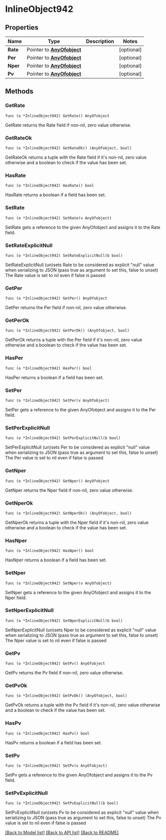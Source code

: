 # InlineObject942

## Properties

Name | Type | Description | Notes
------------ | ------------- | ------------- | -------------
**Rate** | Pointer to [**AnyOfobject**](anyOf&lt;object&gt;.md) |  | [optional] 
**Per** | Pointer to [**AnyOfobject**](anyOf&lt;object&gt;.md) |  | [optional] 
**Nper** | Pointer to [**AnyOfobject**](anyOf&lt;object&gt;.md) |  | [optional] 
**Pv** | Pointer to [**AnyOfobject**](anyOf&lt;object&gt;.md) |  | [optional] 

## Methods

### GetRate

`func (o *InlineObject942) GetRate() AnyOfobject`

GetRate returns the Rate field if non-nil, zero value otherwise.

### GetRateOk

`func (o *InlineObject942) GetRateOk() (AnyOfobject, bool)`

GetRateOk returns a tuple with the Rate field if it's non-nil, zero value otherwise
and a boolean to check if the value has been set.

### HasRate

`func (o *InlineObject942) HasRate() bool`

HasRate returns a boolean if a field has been set.

### SetRate

`func (o *InlineObject942) SetRate(v AnyOfobject)`

SetRate gets a reference to the given AnyOfobject and assigns it to the Rate field.

### SetRateExplicitNull

`func (o *InlineObject942) SetRateExplicitNull(b bool)`

SetRateExplicitNull (un)sets Rate to be considered as explicit "null" value
when serializing to JSON (pass true as argument to set this, false to unset)
The Rate value is set to nil even if false is passed
### GetPer

`func (o *InlineObject942) GetPer() AnyOfobject`

GetPer returns the Per field if non-nil, zero value otherwise.

### GetPerOk

`func (o *InlineObject942) GetPerOk() (AnyOfobject, bool)`

GetPerOk returns a tuple with the Per field if it's non-nil, zero value otherwise
and a boolean to check if the value has been set.

### HasPer

`func (o *InlineObject942) HasPer() bool`

HasPer returns a boolean if a field has been set.

### SetPer

`func (o *InlineObject942) SetPer(v AnyOfobject)`

SetPer gets a reference to the given AnyOfobject and assigns it to the Per field.

### SetPerExplicitNull

`func (o *InlineObject942) SetPerExplicitNull(b bool)`

SetPerExplicitNull (un)sets Per to be considered as explicit "null" value
when serializing to JSON (pass true as argument to set this, false to unset)
The Per value is set to nil even if false is passed
### GetNper

`func (o *InlineObject942) GetNper() AnyOfobject`

GetNper returns the Nper field if non-nil, zero value otherwise.

### GetNperOk

`func (o *InlineObject942) GetNperOk() (AnyOfobject, bool)`

GetNperOk returns a tuple with the Nper field if it's non-nil, zero value otherwise
and a boolean to check if the value has been set.

### HasNper

`func (o *InlineObject942) HasNper() bool`

HasNper returns a boolean if a field has been set.

### SetNper

`func (o *InlineObject942) SetNper(v AnyOfobject)`

SetNper gets a reference to the given AnyOfobject and assigns it to the Nper field.

### SetNperExplicitNull

`func (o *InlineObject942) SetNperExplicitNull(b bool)`

SetNperExplicitNull (un)sets Nper to be considered as explicit "null" value
when serializing to JSON (pass true as argument to set this, false to unset)
The Nper value is set to nil even if false is passed
### GetPv

`func (o *InlineObject942) GetPv() AnyOfobject`

GetPv returns the Pv field if non-nil, zero value otherwise.

### GetPvOk

`func (o *InlineObject942) GetPvOk() (AnyOfobject, bool)`

GetPvOk returns a tuple with the Pv field if it's non-nil, zero value otherwise
and a boolean to check if the value has been set.

### HasPv

`func (o *InlineObject942) HasPv() bool`

HasPv returns a boolean if a field has been set.

### SetPv

`func (o *InlineObject942) SetPv(v AnyOfobject)`

SetPv gets a reference to the given AnyOfobject and assigns it to the Pv field.

### SetPvExplicitNull

`func (o *InlineObject942) SetPvExplicitNull(b bool)`

SetPvExplicitNull (un)sets Pv to be considered as explicit "null" value
when serializing to JSON (pass true as argument to set this, false to unset)
The Pv value is set to nil even if false is passed

[[Back to Model list]](../README.md#documentation-for-models) [[Back to API list]](../README.md#documentation-for-api-endpoints) [[Back to README]](../README.md)



